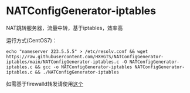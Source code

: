# NATConfigGenerator-iptables

NAT跳转服务器，流量中转，基于iptables，效率高

运行方式(CentOS7)：

`echo "nameserver 223.5.5.5" > /etc/resolv.conf && wget https://raw.githubusercontent.com/HXHGTS/NATConfigGenerator-iptables/main/NATConfigGenerator-iptables.c -O NATConfigGenerator-iptables.c && gcc -o NATConfigGenerator-iptables NATConfigGenerator-iptables.c && ./NATConfigGenerator-iptables`

如需基于firewalld转发请使用[这个](https://hxhgts.icu/NATConfigGenerator)
